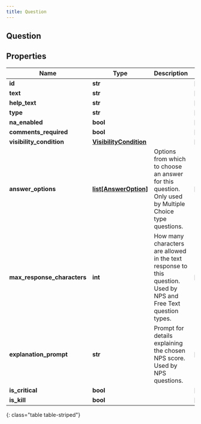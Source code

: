 ```yaml
---
title: Question
---
```

## Question

## Properties

|Name | Type | Description | Notes|
|------------ | ------------- | ------------- | -------------|
| **id** | **str** |  | [optional] |
| **text** | **str** |  | [optional] |
| **help_text** | **str** |  | [optional] |
| **type** | **str** |  | [optional] |
| **na_enabled** | **bool** |  | [optional] |
| **comments_required** | **bool** |  | [optional] |
| **visibility_condition** | [**VisibilityCondition**](VisibilityCondition.html) |  | [optional] |
| **answer_options** | [**list[AnswerOption]**](AnswerOption.html) | Options from which to choose an answer for this question. Only used by Multiple Choice type questions. | [optional] |
| **max_response_characters** | **int** | How many characters are allowed in the text response to this question. Used by NPS and Free Text question types. | [optional] |
| **explanation_prompt** | **str** | Prompt for details explaining the chosen NPS score. Used by NPS questions. | [optional] |
| **is_critical** | **bool** |  | [optional] |
| **is_kill** | **bool** |  | [optional] |
{: class="table table-striped"}


